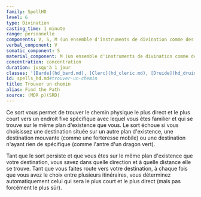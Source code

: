 ```yaml
---
family: SpellHD
level: 6
type: Divination
casting_time: 1 minute
range: personnelle
components: V, S, M (un ensemble d'instruments de divination comme des os, des bâtonnets en ivoire, des cartes, des dents ou des runes gravées d'une valeur de 100 po et un objet venant de l'endroit que vous cherchez)
verbal_component: V
somatic_component: S
material_component: M (un ensemble d'instruments de divination comme des os, des bâtonnets en ivoire, des cartes, des dents ou des runes gravées d'une valeur de 100 po et un objet venant de l'endroit que vous cherchez)
concentration: concentration
duration: jusqu'à 1 jour
classes: '[Barde](hd_bard.md), [Clerc](hd_cleric.md), [Druide](hd_druid.md)'
id: spells_hd.md#trouver-un-chemin
title: Trouver un chemin
alias: Find the Path
source: (MDR p)(SRD)
---
```


Ce sort vous permet de trouver le chemin physique le plus direct et le plus court vers un endroit fixe spécifique avec lequel vous êtes familier et qui se trouve sur le même plan d'existence que vous. Le sort échoue si vous choisissez une destination située sur un autre plan d'existence, une destination mouvante (comme une forteresse mobile) ou une destination n'ayant rien de spécifique (comme l'antre d'un dragon vert).

Tant que le sort persiste et que vous êtes sur le même plan d'existence que votre destination, vous savez dans quelle direction et à quelle distance elle se trouve. Tant que vous faites route vers votre destination, à chaque fois que vous avez le choix entre plusieurs itinéraires, vous déterminez automatiquement celui qui sera le plus court et le plus direct (mais pas forcément le plus sûr).

